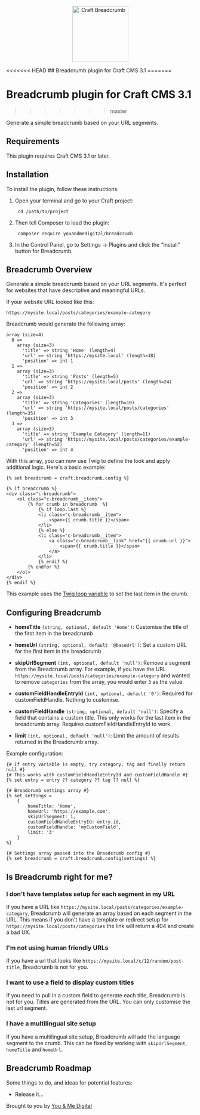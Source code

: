 <p align="center">
    <img src="https://github.com/jonleverrier/craft-breadcrumb/blob/master/src/icon.svg" alt="Craft Breadcrumb" width="150"/>
</p>
<<<<<<< HEAD
## Breadcrumb plugin for Craft CMS 3.1
=======

# Breadcrumb plugin for Craft CMS 3.1
>>>>>>> master

Generate a simple breadcrumb based on your URL segments.

## Requirements

This plugin requires Craft CMS 3.1 or later.

## Installation

To install the plugin, follow these instructions.

1. Open your terminal and go to your Craft project:

        cd /path/to/project

2. Then tell Composer to load the plugin:

        composer require youandmedigital/breadcrumb

3. In the Control Panel, go to Settings → Plugins and click the “Install” button for Breadcrumb.

## Breadcrumb Overview

Generate a simple breadcrumb based on your URL segments. It's perfect for websites that have descriptive and meaningful URLs.

If your website URL looked like this:
```
https://mysite.local/posts/categories/example-category
```

Breadcrumb would generate the following array:
```
array (size=4)
  0 =>
    array (size=3)
      'title' => string 'Home' (length=4)
      'url' => string 'https://mysite.local' (length=18)
      'position' => int 1
  1 =>
    array (size=3)
      'title' => string 'Posts' (length=5)
      'url' => string 'https://mysite.local/posts' (length=24)
      'position' => int 2
  2 =>
    array (size=3)
      'title' => string 'Categories' (length=10)
      'url' => string 'https://mysite.local/posts/categories' (length=35)
      'position' => int 3
  3 =>
    array (size=3)
      'title' => string 'Example Category' (length=11)
      'url' => string 'https://mysite.local/posts/categories/example-category' (length=52)
      'position' => int 4
```

With this array, you can now use Twig to define the look and apply additional logic. Here's a basic example:

```
{% set breadcrumb = craft.breadcrumb.config %}

{% if breadcrumb %}
<div class="c-breadcrumb">
    <ol class="c-breadcrumb__items">
        {% for crumb in breadcrumb  %}
            {% if loop.last %}
            <li class="c-breadcrumb__item">
                <span>{{ crumb.title }}</span>
            </li>
            {% else %}
            <li class="c-breadcrumb__item">
                <a class="c-breadcrumb__link" href="{{ crumb.url }}">
                    <span>{{ crumb.title }}</span>
                </a>
            </li>
            {% endif %}
        {% endfor %}
    </ol>
</div>
{% endif %}
```

This example uses the [Twig loop variable](https://twig.symfony.com/doc/2.x/tags/for.html#the-loop-variable) to set the last item in the crumb.

## Configuring Breadcrumb

- **homeTitle** `(string, optional, default 'Home')`: Customise the title of the first item in the breadcrumb

- **homeUrl** `(string, optional, default '@baseUrl')`: Set a custom URL for the first item in the breadcrumb

- **skipUrlSegment** `(int, optional, default 'null')`: Remove a segment from the Breadcrumb array. For example, if you have the URL `https://mysite.local/posts/categories/example-category` and wanted to remove `categories` from the array, you would enter `3` as the value.

- **customFieldHandleEntryId** `(int, optional, default '0')`: Required for customFieldHandle. Nothing to customise.

- **customFieldHandle** `(string, optional, default 'null')`: Specify a field that contains a custom title. This only works for the last item in the breadcrumb array. Requires customFieldHandleEntryId to work.

- **limit** `(int, optional, default 'null')`: Limit the amount of results returned in the Breadcrumb array.

Example configuration:

```
{# If entry variable is empty, try category, tag and finally return null #}
{# This works with customFieldHandleEntryId and customFieldHandle #}
{% set entry = entry ?? category ?? tag ?? null %}

{# Breadcrumb settings array #}
{% set settings =
    {
        homeTitle: 'Home',
        homeUrl: 'https://example.com',
        skipUrlSegment: 1,
        customFieldHandleEntryId: entry.id,
        customFieldHandle: 'myCustomField',
        limit: '3'
    }
%}

{# Settings array passed into the Breadcrumb config #}
{% set breadcrumb = craft.breadcrumb.config(settings) %}
```

## Is Breadcrumb right for me?

### I don't have templates setup for each segment in my URL

If you have a URL like `https://mysite.local/posts/categories/example-category`, Breadcrumb will generate an array based on each segment in the URL. This means if you don't have a template or redirect setup for `https://mysite.local/posts/categories` the link will return a 404 and create a bad UX.

### I'm not using human friendly URLs

If you have a url that looks like `https://mysite.local/c/12/random/post-title`, Breadcrumb is not for you.

### I want to use a field to display custom titles

If you need to pull in a custom field to generate each title, Breadcrumb is not for you. Titles are generated from the URL. You can only customise the last url segment.

### I have a multilingual site setup

If you have a multilingual site setup, Breadcrumb will add the language segment to the crumb. This can be fixed by working with `skipUrlSegment`, `homeTitle` and `homeUrl`.


## Breadcrumb Roadmap

Some things to do, and ideas for potential features:

* Release it...

Brought to you by [You & Me Digital](https://youandme.digital)
